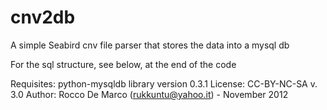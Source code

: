 cnv2db
======

 
 A simple Seabird cnv file parser that stores the data
 into a mysql db 

 For the sql structure, see below, at the end of the code 

 Requisites: python-mysqldb library
 version 0.3.1
 License: CC-BY-NC-SA v. 3.0
 Author:
 Rocco De Marco (rukkuntu@yahoo.it) - November 2012

